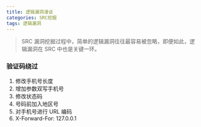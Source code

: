 ```yaml
---
title: 逻辑漏洞漫谈
categories: SRC挖掘
tags: 逻辑漏洞
---
```


> SRC 漏洞挖掘过程中，简单的逻辑漏洞往往最容易被忽略，即便如此，逻辑漏洞在 SRC 中也是关键一环。

### 验证码绕过

1. 修改手机号长度
2. 增加参数双写手机号
3. 修改状态码
4. 号码前加入地区号
5. 对手机号进行 URL 编码
6. X-Forward-For: 127.0.0.1